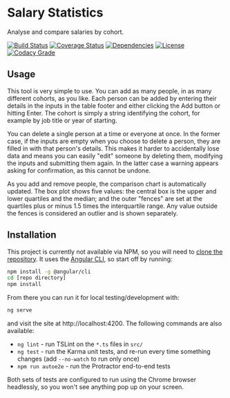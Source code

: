 # Salary Statistics

Analyse and compare salaries by cohort.

[![Build Status][1]][2]
[![Coverage Status][3]][4]
[![Dependencies][5]][6]
[![License][7]][8]
[![Codacy Grade][9]][10]

## Usage

This tool is very simple to use. You can add as many people, in as many
different cohorts, as you like. Each person can be added by entering their
details in the inputs in the table footer and either clicking the Add button
or hitting Enter. The cohort is simply a string identifying the cohort, for
example by job title or year of starting.

You can delete a single person at a time or everyone at once. In the former
case, if the inputs are empty when you choose to delete a person, they are
filled in with that person's details. This makes it harder to accidentally lose
data and means you can easily "edit" someone by deleting them, modifying the
inputs and submitting them again. In the latter case a warning appears asking
for confirmation, as this cannot be undone.

As you add and remove people, the comparison chart is automatically updated.
The box plot shows five values: the central box is the upper and lower
quartiles and the median; and the outer "fences" are set at the quartiles
plus or minus 1.5 times the interquartile range. Any value outside the fences
is considered an outlier and is shown separately.

## Installation

This project is currently not available via NPM, so you will need to [clone the
repository][11]. It uses the [Angular CLI][12], so start off by running:

```bash
npm install -g @angular/cli
cd [repo directory]
npm install
```

From there you can run it for local testing/development with:

```bash
ng serve
```

and visit the site at http://localhost:4200. The following commands are also
available:

 - `ng lint` - run TSLint on the `*.ts` files in `src/`
 - `ng test` - run the Karma unit tests, and re-run every time something
   changes (add `--no-watch` to run only once)
 - `npm run autoe2e` - run the Protractor end-to-end tests

Both sets of tests are configured to run using the Chrome browser headlessly,
so you won't see anything pop up on your screen.

  [1]: https://travis-ci.org/textbook/salary-stats.svg?branch=master
  [2]: https://travis-ci.org/textbook/salary-stats
  [3]: https://coveralls.io/repos/github/textbook/salary-stats/badge.svg?branch=master
  [4]: https://coveralls.io/github/textbook/salary-stats?branch=master
  [5]: https://david-dm.org/textbook/salary-stats/status.svg
  [6]: https://david-dm.org/textbook/salary-stats
  [7]: https://img.shields.io/badge/license-ISC-blue.svg
  [8]: https://github.com/textbook/salary-stats/blob/master/LICENSE
  [9]: https://api.codacy.com/project/badge/Grade/ec6f1694d6c04b0e82645375719422f2
  [10]: https://www.codacy.com/app/j-r-sharpe-github/salary-stats?utm_source=github.com&amp;utm_medium=referral&amp;utm_content=textbook/salary-stats&amp;utm_campaign=Badge_Grade
  [11]: https://help.github.com/articles/cloning-a-repository/
  [12]: https://cli.angular.io/
